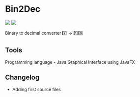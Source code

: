 # Bin2Dec

<img src="https://img.shields.io/badge/gui-%20decided-green.svg">
<img src="https://img.shields.io/badge/language-Java-green.svg">

Binary to decimal converter :two: -> :one::zero:

## Tools
Programming language - Java
Graphical Interface using JavaFX

## Changelog
- Adding first source files
